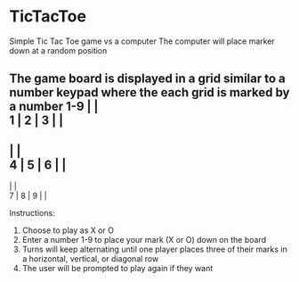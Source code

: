 # TicTacToe
Simple Tic Tac Toe game vs a computer
The computer will place marker down at a random position

The game board is displayed in a grid similar to a number keypad where the each grid is marked by a number 1-9
   |   |   
 1 | 2 | 3
   |   |   
-----------
   |   |   
 4 | 5 | 6
   |   |   
-----------
   |   |   
 7 | 8 | 9
   |   |   

Instructions:
1. Choose to play as X or O
2. Enter a number 1-9 to place your mark (X or O) down on the board
3. Turns will keep alternating until one player places three of their marks in a horizontal, vertical, or diagonal row
4. The user will be prompted to play again if they want
